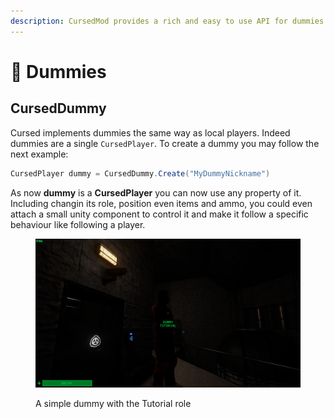 ```yaml
---
description: CursedMod provides a rich and easy to use API for dummies or NPCs.
---
```


# 🤖 Dummies

## CursedDummy

Cursed implements dummies the same way as local players. Indeed dummies are a single `CursedPlayer`. To create a dummy you may follow the next example:

```csharp
CursedPlayer dummy = CursedDummy.Create("MyDummyNickname")
```

As now **dummy** is a **CursedPlayer** you can now use any property of it. Including changin its role, position even items and ammo, you could even attach a small unity component to control it and make it follow a specific behaviour like following a player.

<figure><img src="../.gitbook/assets/image (2).png" alt=""><figcaption><p>A simple dummy with the Tutorial role</p></figcaption></figure>
